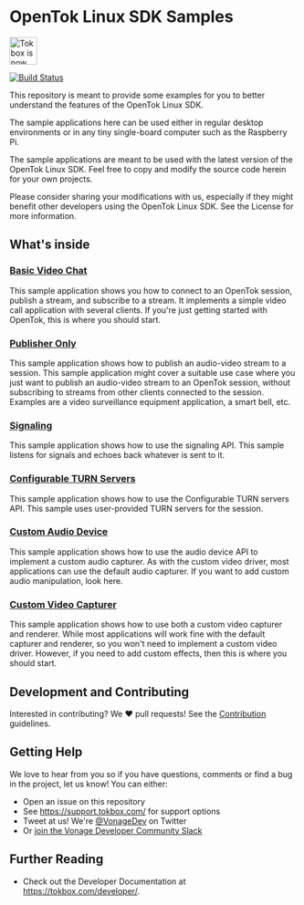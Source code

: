 # OpenTok Linux SDK Samples

<img src="https://assets.tokbox.com/img/vonage/Vonage_VideoAPI_black.svg" height="48px" alt="Tokbox is now known as Vonage" />

[![Build Status](https://travis-ci.org/opentok/opentok-linux-sdk-samples.svg?branch=master)](https://travis-ci.org/opentok/opentok-linux-sdk-samples)

This repository is meant to provide some examples for you to better understand
the features of the OpenTok Linux SDK.

The sample applications here can be used either in regular desktop environments
or in any tiny single-board computer such as the Raspberry Pi.

The sample applications are meant to be used with the latest version of the
OpenTok Linux SDK. Feel free to copy and modify the source code herein for your
own projects.

Please consider sharing your modifications with us, especially if they might
benefit other developers using the OpenTok Linux SDK. See the License for more
information.

## What's inside

### [Basic Video Chat](Basic-Video-Chat)

This sample application shows you how to connect to an OpenTok session, publish
a stream, and subscribe to a stream. It implements a simple video call
application with several clients. If you're just getting started with OpenTok,
this is where you should start.

### [Publisher Only](Publisher-Only)

This sample application shows how to publish an audio-video stream to a
session. This sample application might cover a suitable use case where you just
want to publish an audio-video stream to an OpenTok session, without subscribing to
streams from other clients connected to the session. Examples are a video
surveillance equipment application, a smart bell, etc.

### [Signaling](Signaling)

This sample application shows how to use the signaling API. This sample listens
for signals and echoes back whatever is sent to it.

### [Configurable TURN Servers](Configurable-TURN-Servers)

This sample application shows how to use the Configurable TURN servers API. This
sample uses user-provided TURN servers for the session.

### [Custom Audio Device](Custom-Audio-Device)

This sample application shows how to use the audio device API to implement a
custom audio capturer. As with the custom video driver, most applications can
use the default audio capturer. If you want to add custom audio manipulation, look
here.

### [Custom Video Capturer](Custom-Video-Capturer)

This sample application shows how to use both a custom video capturer and
renderer. While most applications will work fine with the default capturer
and renderer, so you won't need to implement a custom video driver. However,
if you need to add custom effects, then this is where you should start.

## Development and Contributing

Interested in contributing? We :heart: pull requests! See the
[Contribution](CONTRIBUTING.md) guidelines.

## Getting Help

We love to hear from you so if you have questions, comments or find a bug in the project, let us know! You can either:

- Open an issue on this repository
- See <https://support.tokbox.com/> for support options
- Tweet at us! We're [@VonageDev](https://twitter.com/VonageDev) on Twitter
- Or [join the Vonage Developer Community Slack](https://developer.nexmo.com/community/slack)

## Further Reading

- Check out the Developer Documentation at <https://tokbox.com/developer/>.
